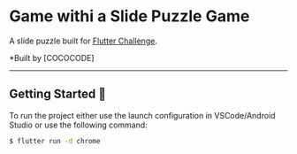 # Game withi a Slide Puzzle Game

A slide puzzle built for [Flutter Challenge](https://flutterhack.devpost.com/).

*Built by [COCOCODE]


---

## Getting Started 🚀

To run the project either use the launch configuration in VSCode/Android Studio or use the following command:

```sh
$ flutter run -d chrome
```
